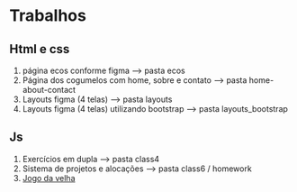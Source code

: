 # Trabalhos

## Html e css

1. página ecos conforme figma --> pasta ecos
2. Página dos cogumelos com home, sobre e contato --> pasta home-about-contact
3. Layouts figma (4 telas) --> pasta layouts
4. Layouts figma (4 telas) utilizando bootstrap --> pasta layouts_bootstrap

## Js 
1. Exercícios em dupla --> pasta class4
2. Sistema de projetos e alocações --> pasta class6 / homework
3. [Jogo da velha ](https://github.com/leandro-crv/vemSer/tree/master/modulo2%20-%20js/class7/jogo-da-velha)
